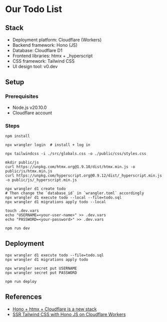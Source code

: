 # Our Todo List

## Stack

* Deployment platform: Cloudflare (Workers)
* Backend framework: Hono (JS)
* Database: Cloudflare D1
* Frontend libraries: htmx + _hyperscript
* CSS framework: Tailwind CSS
* UI design tool: v0.dev

## Setup

### Prerequisites

* Node.js v20.10.0
* Cloudflare account

### Steps

```
npm install
```

```
npx wrangler login  # install + log in
```

```
npx tailwindcss -i ./src/globals.css -o ./public/css/styles.css
```

```
mkdir public/js
curl https://unpkg.com/htmx.org@1.9.10/dist/htmx.min.js -o public/js/htmx.min.js
curl https://unpkg.com/hyperscript.org@0.9.12/dist/_hyperscript.min.js -o public/js/_hyperscript.min.js
```

```
npx wrangler d1 create todo
# Then change the `database_id` in `wrangler.toml` accordingly
npx wrangler d1 execute todo --local --file=todo.sql
npx wrangler d1 migrations apply todo --local
```

```
touch .dev.vars
echo "USERNAME=<your-user-name>" >> .dev.vars
echo "PASSWORD=<your-password>" >> .dev.vars
```

```
npm run dev
```

## Deployment

```
npx wrangler d1 execute todo --file=todo.sql
npx wrangler d1 migrations apply todo
```

```
npx wrangler secret put USERNAME
npx wrangler secret put PASSWORD
```

```
npm run deploy
```

## References

* [Hono + htmx + Cloudflare is a new stack](https://blog.yusu.ke/hono-htmx-cloudflare/)
* [SSR Tailwind CSS with Hono JS on Cloudflare Workers](https://youtu.be/wIqURcwxB20)
